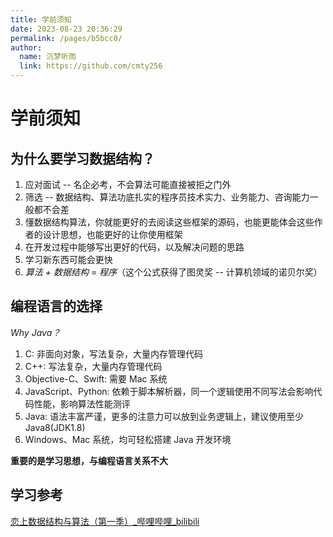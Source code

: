 ```yaml
---
title: 学前须知
date: 2023-08-23 20:36:29
permalink: /pages/b5bcc0/
author: 
  name: 沉梦听雨
  link: https://github.com/cmty256
---
```

# 学前须知

## 为什么要学习数据结构？

1. 应对面试 -- 名企必考，不会算法可能直接被拒之门外
2. 筛选 -- 数据结构、算法功底扎实的程序员技术实力、业务能力、咨询能力一般都不会差
3. 懂数据结构算法，你就能更好的去阅读这些框架的源码，也能更能体会这些作者的设计思想，也能更好的让你使用框架
4. 在开发过程中能够写出更好的代码，以及解决问题的思路
5. 学习新东西可能会更快
6. *算法 + 数据结构 = 程序*（这个公式获得了图灵奖 -- 计算机领域的诺贝尔奖）

## 编程语言的选择

*Why Java？*

1. C: 非面向对象，写法复杂，大量内存管理代码
2. C++: 写法复杂，大量内存管理代码
3. Objective-C、Swift: 需要 Mac 系统
4. JavaScript、Python: 依赖于脚本解析器，同一个逻辑使用不同写法会影响代码性能，影响算法性能测评
5. Java: 语法丰富严谨，更多的注意力可以放到业务逻辑上，建议使用至少 Java8(JDK1.8)
6. Windows、Mac 系统，均可轻松搭建 Java 开发环境
   

**重要的是学习思想，与编程语言关系不大**

## 学习参考

[恋上数据结构与算法（第一季）_哔哩哔哩_bilibili](https://www.bilibili.com/video/BV1Eq4y1Q7Xw/?vd_source=d130139a92227a66fb558961b98507cb)
